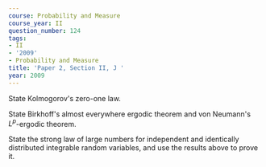 ```yaml
---
course: Probability and Measure
course_year: II
question_number: 124
tags:
- II
- '2009'
- Probability and Measure
title: 'Paper 2, Section II, J '
year: 2009
---
```




State Kolmogorov's zero-one law.

State Birkhoff's almost everywhere ergodic theorem and von Neumann's $L^{p}$-ergodic theorem.

State the strong law of large numbers for independent and identically distributed integrable random variables, and use the results above to prove it.